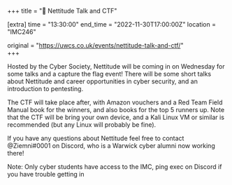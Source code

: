 +++
title = "🚩 Nettitude Talk and CTF"

[extra]
time = "13:30:00"
end_time = "2022-11-30T17:00:00Z"
location = "IMC246"

original = "https://uwcs.co.uk/events/nettitude-talk-and-ctf/"    
+++

Hosted by the Cyber Society, Nettitude will be coming in on Wednesday for some talks and a capture the flag event! There will be some short talks about Nettitude and career opportunities in cyber security, and an introduction to pentesting. 

The CTF will take place after, with Amazon vouchers and a Red Team Field Manual book for the winners, and also books for the top 5 runners up. Note that the CTF will be bring your own device, and a Kali Linux VM or similar is recommended (but any Linux will probably be fine).

If you have any questions about Nettitude feel free to contact @Ziemni#0001 on Discord, who is a Warwick cyber alumni now working there!

Note: Only cyber students have access to the IMC, ping exec on Discord if you have trouble getting in
